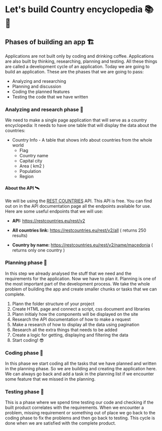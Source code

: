 # Let's build Country encyclopedia 📚🏴
## Phases of building an app 🏗
Applications are not built only by coding and drinking coffee. Applications are also built by thinking, researching, planning and testing. All these things are called a development cycle of an application.  Today we are going to build an application. These are the phases that we are going to pass:
* Analyzing and researching
* Planning and discussion
* Coding the planned features
* Testing the code that we have written

### Analyzing and research phase 🔹
We need to make a single page application that will serve as a country encyclopedia:
It needs to have one table that will display the data about the countries:

* Country Info - A table that shows info about countries from the whole world
	* Flag
  * Country name
  * Capital city
  * Area ( km2 )
  * Population
  * Region

#### About the API 🛰
We will be using the [REST COUNTRIES](https://restcountries.eu/) API. This API is free. You can find out on in the API documentation page all the endpoints available for use. Here are some useful endpoints that we will use:
* **API:** https://restcountries.eu/rest/v2

* **All countries link:** https://restcountries.eu/rest/v2/all ( returns 250 results)

* **Country by name:** https://restcountries.eu/rest/v2/name/macedonia ( returns only one country )

### Planning phase 🔹
In this step we already analysed the stuff that we need and the requirements for the application. Now we have to plan it. Planning is one of the most important part of the development process. We take the whole problem of building the app and create smaller chunks or tasks that we can complete. 

1. Plann the folder structure of your project
2. Create HTML page and connect a script, css document and libraries
3. Plann initialy how the components will be displayed on the site
4. Research the API documentation of how to make a request
5. Make a research of how to display all the data using pagination
6. Research all the extra things that needs to be added
9. Create a logic for getting, displaying and filtering the data
10. Start coding! 😎

### Coding phase 🔹
In this phase we start coding all the tasks that we have planned and written in the planning phase. So we are building and creating the application here. We can always go back and add a task in the planning list if we encounter some feature that we missed in the planning. 

### Testing phase 🔹
This is a phase where we spend time testing our code and checking if the built product correlates with the requirements. When we encounter a problem, missing requirement or something out of place we go back to the coding phase to fix the problems and then go back to testing. This cycle is done when we are satisfied with the complete product. 
